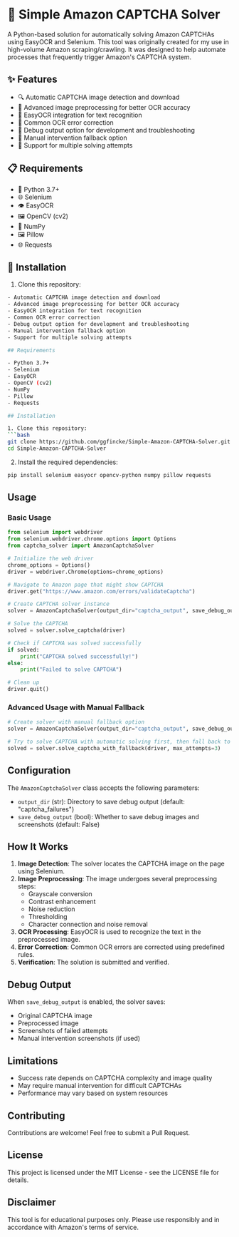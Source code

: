 # 🤖 Simple Amazon CAPTCHA Solver

A Python-based solution for automatically solving Amazon CAPTCHAs using EasyOCR and Selenium. This tool was originally created for my use in high-volume Amazon scraping/crawling. It was designed to help automate processes that frequently trigger Amazon's CAPTCHA system.

## ✨ Features

- 🔍 Automatic CAPTCHA image detection and download
- 🎨 Advanced image preprocessing for better OCR accuracy
- 📝 EasyOCR integration for text recognition
- 🔧 Common OCR error correction
- 🐛 Debug output option for development and troubleshooting
- 👤 Manual intervention fallback option
- 🔄 Support for multiple solving attempts

## 📋 Requirements

- 🐍 Python 3.7+
- 🌐 Selenium
- 👁️ EasyOCR
- 🖼️ OpenCV (cv2)
- 🔢 NumPy
- 🖼️ Pillow
- 🌐 Requests

## 🚀 Installation

1. Clone this repository:
```bash
- Automatic CAPTCHA image detection and download
- Advanced image preprocessing for better OCR accuracy
- EasyOCR integration for text recognition
- Common OCR error correction
- Debug output option for development and troubleshooting
- Manual intervention fallback option
- Support for multiple solving attempts

## Requirements

- Python 3.7+
- Selenium
- EasyOCR
- OpenCV (cv2)
- NumPy
- Pillow
- Requests

## Installation

1. Clone this repository:
```bash
git clone https://github.com/ggfincke/Simple-Amazon-CAPTCHA-Solver.git
cd Simple-Amazon-CAPTCHA-Solver
```

2. Install the required dependencies:
```bash
pip install selenium easyocr opencv-python numpy pillow requests
```

## Usage

### Basic Usage

```python
from selenium import webdriver
from selenium.webdriver.chrome.options import Options
from captcha_solver import AmazonCaptchaSolver

# Initialize the web driver
chrome_options = Options()
driver = webdriver.Chrome(options=chrome_options)

# Navigate to Amazon page that might show CAPTCHA
driver.get("https://www.amazon.com/errors/validateCaptcha")

# Create CAPTCHA solver instance
solver = AmazonCaptchaSolver(output_dir="captcha_output", save_debug_output=True)

# Solve the CAPTCHA
solved = solver.solve_captcha(driver)

# Check if CAPTCHA was solved successfully
if solved:
    print("CAPTCHA solved successfully!")
else:
    print("Failed to solve CAPTCHA")

# Clean up
driver.quit()
```

### Advanced Usage with Manual Fallback

```python
# Create solver with manual fallback option
solver = AmazonCaptchaSolver(output_dir="captcha_output", save_debug_output=True)

# Try to solve CAPTCHA with automatic solving first, then fall back to manual if needed
solved = solver.solve_captcha_with_fallback(driver, max_attempts=3)
```

## Configuration

The `AmazonCaptchaSolver` class accepts the following parameters:

- `output_dir` (str): Directory to save debug output (default: "captcha_failures")
- `save_debug_output` (bool): Whether to save debug images and screenshots (default: False)

## How It Works

1. **Image Detection**: The solver locates the CAPTCHA image on the page using Selenium.
2. **Image Preprocessing**: The image undergoes several preprocessing steps:
   - Grayscale conversion
   - Contrast enhancement
   - Noise reduction
   - Thresholding
   - Character connection and noise removal
3. **OCR Processing**: EasyOCR is used to recognize the text in the preprocessed image.
4. **Error Correction**: Common OCR errors are corrected using predefined rules.
5. **Verification**: The solution is submitted and verified.

## Debug Output

When `save_debug_output` is enabled, the solver saves:
- Original CAPTCHA image
- Preprocessed image
- Screenshots of failed attempts
- Manual intervention screenshots (if used)

## Limitations

- Success rate depends on CAPTCHA complexity and image quality
- May require manual intervention for difficult CAPTCHAs
- Performance may vary based on system resources

## Contributing

Contributions are welcome! Feel free to submit a Pull Request.

## License

This project is licensed under the MIT License - see the LICENSE file for details.

## Disclaimer

This tool is for educational purposes only. Please use responsibly and in accordance with Amazon's terms of service. 